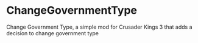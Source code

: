 # ChangeGovernmentType
 Change Government Type, a simple mod for Crusader Kings 3 that adds a decision to change government type
